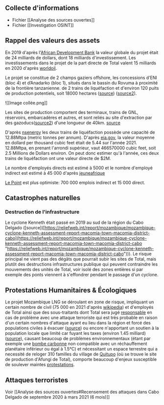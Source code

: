 ## Collecte d'informations

- Fichier [[Analyse des sources ouvertes]]
- Fichier [[Investigation OSINT]]

## Rappel des valeurs des assets

En 2019 d'après l'[African Development Bank](https://www.afdb.org/sites/default/files/documents/projects-and-operations/mozambique_-_mozambique_lng_area_1_-_psn_compressed.pdf) la valeur globale du projet était de 24 milliards de dollars, dont 18 milliards d'investissement.
Les investissements dans le projet de la part directe de Total valent 15 milliards en 2020 d'après [worldoil](https://www.worldoil.com/news/2020/5/20/total-lands-15-billion-financing-commitment-for-mozambique-lng-project).

Le projet se constitue de 2 champs gaziers offshore, les concessions d’ENI (bloc 4) et d’Anadarko (bloc 1), situés dans le bassin du Rovuma à proximité de la frontière tanzanienne.  de 2 trains de liquéfaction et d'environ 120 puits de production potentiels, soit 18000 hectares ([source](https://defundtotalenergies.org/mozambique-lng)) ([source2](https://www.tresor.economie.gouv.fr/Articles/2017/12/27/le-gaz-au-mozambique)).

![[Image collée.png]]


Les sites de production comportent des terminaux, trains de GNL, réservoirs, embarcadères et autres, et sont reliés au site d'extraction par des gazoducs([source2](https://www.tresor.economie.gouv.fr/Articles/2017/12/27/le-gaz-au-mozambique)) d'une longueur de 40km. [source](https://www.mitsui.com/jp/en/innovation/business/mozambique_lng/index.html) 


D'après [nsenergy](https://www.nsenergybusiness.com/projects/area-1-mozambique-lng-project/) les deux trains de liquéfaction possède une capacité de 12.88Mtpa (metric tonnes per annum). D'après [eia.gov](https://www.eia.gov/dnav/ng/hist/n3035us3m.htm), la valeur moyenne en dollard per thousand cubic feet était de 5.44 sur l'année 2021. 12.88Mtpa, en prenant l'arrondi supérieur, vaut 466570000 cubic feet, soit 2.5 Millions de Dollars environ. On peut donc estimer qu'à l'année, ces deux trains de liquéfaction ont une valeur directe de $2M.

Le nombre d'employés directs est estimé à 5000 et le nombre d'employé indirect est estimé à 45 000 d'après [jeuneafrique](https://www.jeuneafrique.com/790761/economie-entreprises/energie-annonce-record-pour-le-megaprojet-mozambique-lng/#:~:text=Selon%20le%20gouvernement%2C%20le%20projet,2025%20et%202050%20au%20moins.)

[Le Point](https://www.lepoint.fr/afrique/gaz-du-mozambique-entre-potentiel-et-menaces-26-02-2020-2364600_3826.php) est plus optimiste: 700 000 emplois indirect et 15 000 direct.

## Catastrophes naturelles

### Destruction de l'infrastructure

Le cyclone Kenneth était passé en 2019 au sud de la région du Cabo Delgado ([source]([https://reliefweb.int/report/mozambique/mozambique-cyclone-kenneth-assessment-report-macomia-town-macomia-district-cabo](https://reliefweb.int/report/mozambique/mozambique-cyclone-kenneth-assessment-report-macomia-town-macomia-district-cabo "https://reliefweb.int/report/mozambique/mozambique-cyclone-kenneth-assessment-report-macomia-town-macomia-district-cabo"))). Le risque principal ne vient pas des dégâts que pourrait subir les sites de Total, mais plutôt des destructions infrastructures publique qui peuvent contraindre les mouvements des unités de Total, voir isolé des zones entières si par exemple des ponts viennent à s'effondrer pendant le passage d'un cyclone.
## Protestations Humanitaires & Écologiques

Le projet Mozambique LNG se déroulant en zone de risque, impliquant un certain nombre de civil (75 000 en 2021 d'après [wikipedia](https://fr.wikipedia.org/wiki/Palma_(Mozambique)#:~:text=Population%20et%20d%C3%A9mographie,-Centre%20de%20sant%C3%A9&text=En%2025%20ans%2C%20la%20ville,comptait%20environ%2075%20000%20habitants.)) et d'employés de Total ainsi que des sous-traitants dont Total sera jugé [responsable](https://www.amisdelaterre.org/communique-presse/total-faces-criminal-charges-in-french-courts-for-its-negligence-during-the-palma-attack-in-northern-mozambique/) en cas de problème avec une attaque terroriste qui est très probable en raison d'un certain nombres d'attaque ayant eu lieu dans la région et forcé des populations civiles à évacuer ([source](https://www.africanews.com/2023/10/10/mozambique-total-accused-of-involuntary-manslaughter-over-palma-2021-attack/)) ou encore n'apportant un soutien à la population locale que limité car fuyant les taxes (environ 1.45 milliard) ([source](https://www.amisdelaterre.org/wp-content/uploads/2023/11/public-statement-mozambique-lng-16112023.pdf)), causant beaucoup de problèmes environnementaux (étant par exemple une [bombe carbonne](https://defundtotalenergies.org/mozambique-lng) non compatible avec un réchauffement planétaire inférieur ou égal à 1.5°C) et nécessitant un espace terrestre qui a necessité de reloger 310 familles du village de [Quitupo](https://reclaimfinance.org/site/2023/11/17/mozambique-lng-appel-a-se-retirer-du-projet-de-totalenergies/) (où se trouve le site de production d'Afungi de Total), comporte beaucoup d'enjeux susceptible de soulever maintes [protestations](https://www.ldh-france.org/projet-de-totalenergies-mozambique-lng/).


## Attaques terroristes

Voir [[Analyse des sources ouvertes#Recensement des attaques dans Cabo Delgado de septembre 2020 à mars 2021 (6 mois)]]
